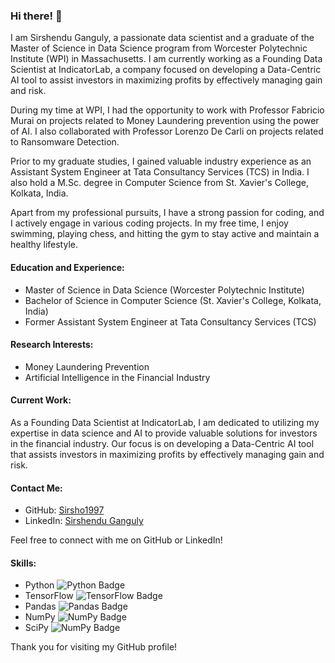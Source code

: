 ### Hi there! 👋

I am Sirshendu Ganguly, a passionate data scientist and a graduate of the Master of Science in Data Science program from Worcester Polytechnic Institute (WPI) in Massachusetts. I am currently working as a Founding Data Scientist at IndicatorLab, a company focused on developing a Data-Centric AI tool to assist investors in maximizing profits by effectively managing gain and risk.

During my time at WPI, I had the opportunity to work with Professor Fabricio Murai on projects related to Money Laundering prevention using the power of AI. I also collaborated with Professor Lorenzo De Carli on projects related to Ransomware Detection.

Prior to my graduate studies, I gained valuable industry experience as an Assistant System Engineer at Tata Consultancy Services (TCS) in India. I also hold a M.Sc. degree in Computer Science from St. Xavier's College, Kolkata, India.

Apart from my professional pursuits, I have a strong passion for coding, and I actively engage in various coding projects. In my free time, I enjoy swimming, playing chess, and hitting the gym to stay active and maintain a healthy lifestyle.

#### Education and Experience:

- Master of Science in Data Science (Worcester Polytechnic Institute)
- Bachelor of Science in Computer Science (St. Xavier's College, Kolkata, India)
- Former Assistant System Engineer at Tata Consultancy Services (TCS)

#### Research Interests:

- Money Laundering Prevention
- Artificial Intelligence in the Financial Industry

#### Current Work:

As a Founding Data Scientist at IndicatorLab, I am dedicated to utilizing my expertise in data science and AI to provide valuable solutions for investors in the financial industry. Our focus is on developing a Data-Centric AI tool that assists investors in maximizing profits by effectively managing gain and risk.

#### Contact Me:

- GitHub: [Sirsho1997](https://github.com/Sirsho1997)
- LinkedIn: [Sirshendu Ganguly](https://www.linkedin.com/in/sirshendu-ganguly)

Feel free to connect with me on GitHub or LinkedIn!

#### Skills:

- Python ![Python Badge](https://img.shields.io/badge/-Python-306998?style=for-the-badge&labelColor=FFD43B&logo=python&logoColor=306998)
- TensorFlow ![TensorFlow Badge](https://img.shields.io/badge/-TensorFlow-FFA800?style=for-the-badge&labelColor=white&logo=tensorflow&logoColor=FFA800)
- Pandas ![Pandas Badge](https://img.shields.io/badge/-Pandas-dd1286?style=for-the-badge&labelColor=white&logo=pandas&logoColor=160762)
- NumPy ![NumPy Badge](https://img.shields.io/badge/-NumPy-efc53b?style=for-the-badge&labelColor=306998&logo=numpy&logoColor=efc53b)
- SciPy ![NumPy Badge](https://img.shields.io/badge/-SciPy-0b53a4?style=for-the-badge&labelColor=white&logo=scipy&logoColor=04449c)

Thank you for visiting my GitHub profile!
